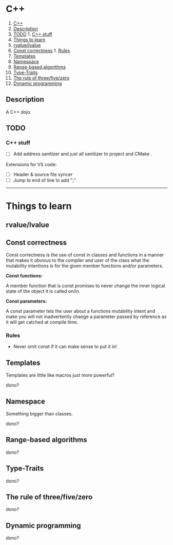 <a id="markdown-c" name="c"></a>
# C++

<!-- TOC -->

1. [C++](#c)
  1. [Description](#description)
  2. [TODO](#todo)
    1. [C++ stuff](#c-stuff)
2. [Things to learn](#things-to-learn)
  1. [rvalue/lvalue](#rvaluelvalue)
  2. [Const correctness](#const-correctness)
    1. [Rules](#rules)
  3. [Templates](#templates)
  4. [Namespace](#namespace)
  5. [Range-based algorithms](#range-based-algorithms)
  6. [Type-Traits](#type-traits)
  7. [The rule of three/five/zero](#the-rule-of-threefivezero)
  8. [Dynamic programming](#dynamic-programming)

<!-- /TOC -->


<a id="markdown-description" name="description"></a>
## Description

A C++ dojo.

<a id="markdown-todo" name="todo"></a>
## TODO

<a id="markdown-c-stuff" name="c-stuff"></a>
### C++ stuff

- [ ] Add address sanitizer and just all sanitizer to project and CMake .

Extensions for VS code:

- [ ] Header & source file syncer
- [ ] Jump to end of line to add ";"

----------------------------

<a id="markdown-things-to-learn" name="things-to-learn"></a>
# Things to learn

<a id="markdown-rvaluelvalue" name="rvaluelvalue"></a>
## rvalue/lvalue

<a id="markdown-const-correctness" name="const-correctness"></a>
## Const correctness

Const correctness is the use of const in classes and functions in a manner that makes it obvious to the compiler and user of the class what the mutability intentions is for the given member functions and/or parameters.

**Const functions:**

A member function that is const promises to never change the inner logical state of the object it is called on/in.

**Const parameters:**

A const parameter tels the user about a functions mutability intent and make you will not inadvertently change a parameter passed by reference as it will get catched at compile time.

<a id="markdown-rules" name="rules"></a>
### Rules

- Never omit const if it can make sense to put it in!

<a id="markdown-templates" name="templates"></a>
## Templates

Templates are little like macros just more powerful?

dono?

<a id="markdown-namespace" name="namespace"></a>
## Namespace

Something bigger than classes.

dono?

<a id="markdown-range-based-algorithms" name="range-based-algorithms"></a>
## Range-based algorithms

dono?

<a id="markdown-type-traits" name="type-traits"></a>
## Type-Traits

dono?

<a id="markdown-the-rule-of-threefivezero" name="the-rule-of-threefivezero"></a>
## The rule of three/five/zero

dono?

<a id="markdown-dynamic-programming" name="dynamic-programming"></a>
## Dynamic programming

dono?
